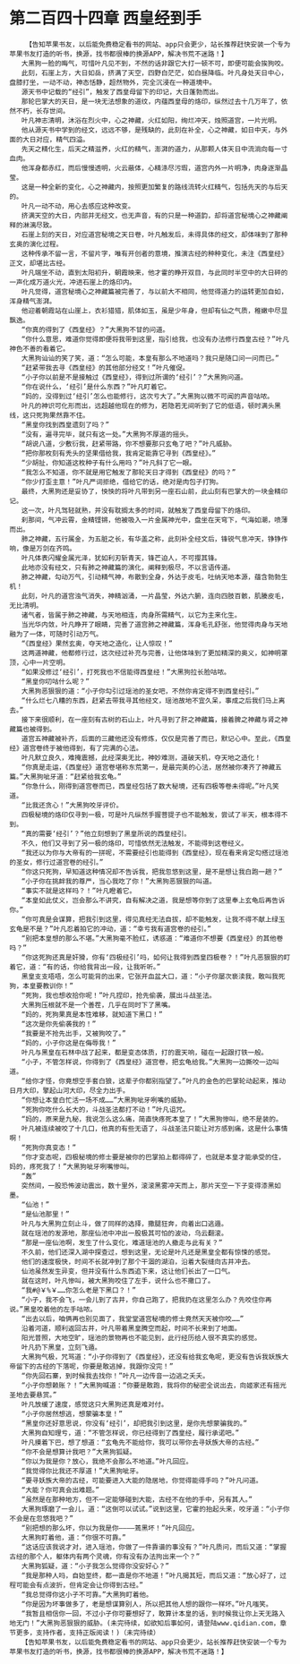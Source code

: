 # 第二百四十四章 西皇经到手
        【告知苹果书友，以后能免费稳定看书的网站、app只会更少，站长推荐赶快安装一个专为苹果书友打造的听书，换源，找书都很棒的换源APP，解决书荒不迷路！】
       大黑狗一脸的晦气，可惜叶凡见不到，不然的话非跟它大打一顿不可，即便可能会挨狗咬。
       此刻，石崖上方，大日如岳，挤满了天空，四野白茫茫，如白昼降临。叶凡身处天日中心，盘膝打坐，一动不动，神态恬静，超然物外，完全沉浸在一种道境中。
       源天书中记载的“经引”，触发了西皇母留下的印记，大日蓬勃而出。
       那轮巴掌大的天日，是一块无法想象的道纹，内蕴西皇母的烙印，纵然过去十几万年了，依然不朽，长存世间。
       叶凡神志清明，沐浴在烈火中，心之神藏，火红如阳，绚烂冲天，烛照道宫，一片光明。
       他从源天书中学到的经文，远远不够，是残缺的，此刻在补全，心之神藏，如日中天，与外面的大日对应，精气四溢。
       先天之精化生，后天之精滋养，火红的精气，澎湃的道力，从那颗人体天日中流淌向每一寸血肉。
       他浑身都赤红，而后慢慢透明，火云蔽体，心精涤尽污瑕，道宫内外一片明净，肉身逐渐晶莹。
       这是一种全新的变化，心之神藏内，按照更加繁复的路线流转火红精气，包括先天的与后天的。
       叶凡一动不动，用心去感应这种改变。
       挤满天空的大日，内部并无经文，也无声音，有的只是一种道韵，却将道宫秘境心之神藏阐释的淋漓尽致。
       石崖上刻的天日，对应道宫秘境之天日卷，叶凡触发后，未得具体的经文，却体味到了那种玄奥的演化过程。
       这种传承不留一言，不留片字，唯有开创者的意境，推演古经的种种变化，未注《西皇经》正文，却堪比古经。
       叶凡端坐不动，直到太阳初升，朝霞映来，他才霍的睁开双目，与此同时半空中的大日砰的一声化成万道火光，冲进石崖上的烙印内。
       叶凡觉得，道宫秘境心之神藏篇被完善了，与以前大不相同，他觉得道力的运转更加自如，浑身精气澎湃。
       他迎着朝霞站在山崖上，衣衫猎猎，肌体如玉，虽是少年身，但却有仙之气质，稚嫩中尽显飘逸。
       “你真的得到了《西皇经》？”大黑狗不甘的问道。
       “你什么意思，难道你觉得即便将我带到这里，指引给我，也没有办法修行西皇古经？”叶凡神色不善的看着它。
       大黑狗讪讪的笑了笑，道：“怎么可能，本皇有那么不地道吗？我只是随口问一问而已。”
       “赶紧带我去寻《西皇经》的其他部分经文！”叶凡催促。
       “小子你以前是不是接触过《西皇经》，得到过所谓的‘经引’？”大黑狗问道。
       “你在说什么，‘经引’是什么东西？”叶凡盯着它。
       “妈的，没得到过‘经引’怎么也能修行，这次亏大了。”大黑狗以微不可闻的声音咕哝。
       叶凡的神识可化形而出，远超越他现在的修为，若隐若无间听到了它的低语，顿时满头黑线，这只死狗果然靠不住。
       “黑皇你找到西皇遗刻了吗？”
       “没有，遍寻完毕，就只有这一处。”大黑狗不厚道的摇头。
       “胡说八道，少敷衍我，赶紧带路，你不想要那只玄龟了吧？”叶凡威胁。
       “把你那枚刻有秃头的坚果借给我，我肯定能靠它寻到《西皇经》。”
       “少胡扯，你知道这枚种子有什么用吗？”叶凡斜了它一眼。
       “我怎么不知道，你不就是用它触发了那轮天日才得到《西皇经》的吗？”
       “你少打歪主意！”叶凡严词拒绝，借给它的话，绝对是肉包子打狗。
       最终，大黑狗还是妥协了，怏怏的将叶凡带到另一座石山前，此山刻有巴掌大的一块金精印记。
       这一次，叶凡驾轻就熟，并没有耽搁太多的时间，就触发了西皇母留下的烙印。
       刹那间，气冲云霄，金精铿锵，他被吸入一片金属神光中，盘坐在天穹下，气海如潮，喷薄而出。
       肺之神藏，五行属金，为五脏之长，有华盖之称，此刻补全经文后，锋锐气息冲天，铮铮作响，像是万剑在齐鸣。
       叶凡体表闪耀金属光泽，犹如利刃斩青天，锋芒迫人，不可撄其锋。
       此地亦没有经文，只有肺之神藏篇的演化，阐释到极尽，不以言语传道。
       肺之神藏，勾动万气，引动精气神，布散到全身，外达于皮毛，吐纳天地本源，蕴含勃勃生机！
       此刻，叶凡的道宫浊气消失，神精汹涌，一片晶莹，外达六腑，连向四肢百骸，肌腠皮毛，无比清明。
       诸气者，皆属于肺之神藏，与天地相连，肉身所需精气，以它为主来化生。
       当光华内敛，叶凡睁开了眼睛，完善了道宫肺之神藏篇，浑身毛孔舒张，他觉得肉身与天地融为了一体，可随时引动万气。
       “《西皇经》果然玄奥，夺天地之造化，让人惊叹！”
       这两道神藏，他都修行过，这次经过补充与完善，让他体味到了更加精深的奥义，如神明罩顶，心中一片空明。
       “如果没修过‘经引’，打死我也不信能得西皇经！”大黑狗拉长脸咕哝。
       “黑皇你叨咕什么呢？”
       大黑狗恶狠狠的道：“小子你勾引过瑶池的圣女吧，不然你肯定得不到西皇经引。”
       “什么烂七八糟的东西，赶紧去带我寻其他经文，瑶池故地不宜久呆，事成之后我们马上离去。”
       接下来很顺利，在一座刻有古树的石山上，叶凡寻到了肝之神藏篇，接着脾之神藏与肾之神藏篇也被得到。
       道宫五神藏被补齐，后面的三藏他还没有修炼，仅仅是完善了而已，默记心中。至此，《西皇经》道宫卷终于被他得到，有了完满的心法。
       叶凡默立良久，难掩震撼，此经深奥无比，神妙难测，道破天机，夺天地之造化！
       “你真是走运，《西皇经》道宫卷堪称东荒第一，是最完美的心法，居然被你凑齐了神藏五篇。”大黑狗呲牙道：“赶紧给我玄龟。”
       “你急什么，刚得到道宫卷而已，西皇经包括了数大秘境，还有四极等卷未得呢。”叶凡笑道。
       “比我还贪心！”大黑狗咬牙评价。
       四极秘境的烙印仅寻到一极，可是叶凡纵然手握菩提子也不能触发，尝试了半天，根本得不到。
       “真的需要‘经引’？”他立刻想到了黑皇所说的西皇经引。
       不久，他们又寻到了另一极的烙印，可惜依然无法触发，不能得到这卷经义。
       “我还以为你与大帝有的一拼呢，不需要经引也能得到《西皇经》，现在看来肯定勾搭过瑶池的圣女，修行过道宫卷的经引。”
       “你这只死狗，早知道这种情况却不告诉我，把我忽悠到这里，是不是想让我白跑一趟？”
       “小子你在挑衅我的尊严，当心我吃了你！”大黑狗恶狠狠的叫道。
       “事实不就是这样吗？！”叶凡瞪着它。
       “本皇如此仗义，岂会那么不讲究，自有解决之道，我是想等你到了这里奉上玄龟后再告诉你。”
       “你可真是会谋算，把我引到这里，得见真经无法自拔，却不能触发，让我不得不献上绿玉玄龟是不是？”叶凡忍着拍它的冲动，道：“幸亏我有道宫卷的经引。”
       “别把本皇想的那么不堪。”大黑狗毫不脸红，诱惑道：“难道你不想要《西皇经》的其他卷吗？”
       “你这死狗还真是奸猾，你有‘四极经引’吗，如何让我得到西皇四极卷？！”叶凡恶狠狠的盯着它，道：“有的话，你给我背出一段，让我听听。”
       黑皇支支唔唔，怎么可能背的出来，它张开血盆大口，道：“小子你屡次亵渎我，敢叫我死狗，本皇要教训你！”
       “死狗，我也想收拾你呢！”叶凡捏印，抢先偷袭，展出斗战圣法。
       大黑狗压根就不是一个善茬，几乎在同时下了黑嘴。
       “妈的，死狗果真是本性难移，就知道下黑口！”
       “这次是你先偷袭我的！”
       “我要是不抢先出手，又被狗咬了。”
       “妈的，小子你这是在侮辱我！”
       叶凡与黑皇在石林中战了起来，都是变态体质，打的震天响，碰在一起跟打铁一般。
       “小子，不管怎样说，你得到了《西皇经》道宫卷，把玄龟给我。”大黑狗一边撕咬一边叫道。
       “给你才怪，你竟想空手套白狼，这辈子你都别指望了。”叶凡的金色的巴掌轮动起来，推动日月大印，擎起山河大印，尽全力出手。
       “你想让本皇白忙活一场不成……”大黑狗呲牙咧嘴的威胁。
       “死狗你吃什么长大的，斗战圣法都打不动！”叶凡诅咒。
       “妈的，原来是九秘，我说怎么这么痛，简直快疼死本皇了！”大黑狗惨叫，绝不是装的。
       叶凡被连续被咬了十几口，他真的有些无语了，斗战圣法只能让对方感到痛，这是什么事情啊！
       “死狗你真变态！”
       “你才变态呢，四极秘境的修士要是被你的巴掌拍上都得碎了，也就是本皇才能承受的住，妈的，疼死我了！”大黑狗呲牙咧嘴惨叫。
       “轰”
       突然间，一股恐怖波动震出，数十里外，滚滚黑雾冲天而上，那片天空一下子变得漆黑如墨。
       “仙池！”
       “是仙池那里！”
       叶凡与大黑狗立刻止斗，做了同样的选择，撒腿狂奔，向着出口逃遁。
       就在瑶池的发源地，那座仙池中冲出一股极其可怕的波动，乌云翻滚。
       “那是一座仙池啊，发生了什么变化，难道瑶池的人撤走与此有关？”
       不久前，他们还深入湖中探查过，想到这里，无论是叶凡还是黑皇全都有惊悚的感觉。
       他们的速度极快，时间不长就冲到了那个干涸的湖泊，沿着大裂缝向古井冲去。
       仙池虽然发生异变，但并没有什么东西追下来，这让他们长出了一口气。
       就在这时，叶凡惨叫，被大黑狗咬住了左手，说什么也不撒口了。
       “我#@￥%￥……你怎么老是下黑口？！”
       “小子，我不会飞，一会儿到了古井，你自己跑了，把我扔在这里怎么办？先咬住你再说。”黑皇咬着他的左手咕哝。
       “出去以后，咱俩再也别见面了，我堂堂道宫秘境的修士竟然天天被你咬……”
       沿着河道，顺利返回古井，叶凡带着黑皇腾空而起，时间不长来到了地面。
       阳光普照，大地空旷，瑶池的景物再也不能见到，此行经历给人很不真实的感觉。
       叶凡扔下黑皇，立刻飞遁。
       大黑狗气极，咒骂道：“小子你得到了《西皇经》，还没有给我玄龟呢，更没有告诉我妖族大帝留下的古经的下落呢，你要是敢逃掉，我跟你没完！”
       “你先回石寨，到时候我去找你！”叶凡一边传音一边逃之夭夭。
       “小子你想赖账？！”大黑狗喊道：“你要是敢跑，我将你的秘密全说出去，向姬家还有摇光圣地去要悬赏。”
       叶凡放缓了速度，感觉这只大黑狗还真是难对付。
       “小子你居然想逃，想蒙骗本皇！”
       “黑皇你还好意思说，你没有‘经引’，却把我引到这里，是你先想蒙骗我的。”
       大黑狗自知理亏，道：“不管怎样说，你已经得到了西皇经，履行承诺吧。”
       叶凡摸着下巴，想了想道：“玄龟先不能给你，我可以带你去寻妖族大帝的古经。”
       “你不会是想算计我吧？”大黑狗狐疑。
       “你以为我是你？放心，我绝不会那么不地道。”叶凡回应。
       “我觉得你比我还不厚道！”大黑狗呲牙。
       “要寻妖族大帝的古经，可能要进入大能的隐居地，你觉得能得手吗？”叶凡问道。
       “大能？你可真会出难题。”
       “虽然是在那种地方，但不一定能够碰到大能，古经不在他的手中，另有其人。”
       大黑狗琢磨了一会儿，道：“这倒可以试试。”说到这里，它霍的抬起头来，咬牙道：“小子你不会是在忽悠我吧？”
       “别把想的那么坏，你以为我是你————蔫黑坏！”叶凡回应。
       大黑狗盯着他，道：“你很不可靠。”
       “这话应该我说才对，进入瑶池，你做了一件靠谱的事没有？”叶凡质问，而后又道：“掌握古经的那个人，躯体内有两个灵魂，你有没有办法拘出来一个？”
       大黑狗狐疑，道：“小子我怎么觉得你没安好心？”
       “我是那种人吗，自始至终，都一直是你不地道！”叶凡揭其短，而后又道：“放心好了，过程可能会有点波折，但肯定会让你得到古经。”
       “我总觉得你这小子不可靠。”大黑狗盯着他。
       “你是因为坏事做多了，老是想谋算别人，所以把其他人想的跟你一样坏。”叶凡嗤笑。
       “我暂且相信你一回，不过小子你可要想好了，敢算计本皇的话，到时候我让你上天无路入地无门！”大黑狗恶狠狠的威胁。(未完待续，如欲知后事如何，请登陆www.qidian.com，章节更多，支持作者，支持正版阅读！)（未完待续）
       【告知苹果书友，以后能免费稳定看书的网站、app只会更少，站长推荐赶快安装一个专为苹果书友打造的听书，换源，找书都很棒的换源APP，解决书荒不迷路！】